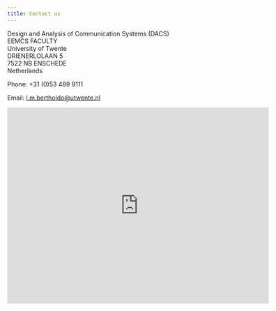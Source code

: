 ```yaml
---
title: Contact us
---
```


 Design and Analysis of Communication Systems (DACS) <br>
 EEMCS FACULTY <br>
 University of Twente <br>
 DRIENERLOLAAN 5 <br>
 7522 NB ENSCHEDE   <br>
 Netherlands <br>

Phone: +31 (0)53 489 9111   
	
Email: <a href="mailto:l.m.bertholdo@iutwente.nl">l.m.bertholdo@utwente.nl</a>


<iframe src="https://www.google.com/maps/embed?pb=!1m18!1m12!1m3!1d2443.197437837273!2d6.847794251681019!3d52.23979737966286!2m3!1f0!2f0!3f0!3m2!1i1024!2i768!4f13.1!3m3!1m2!1s0x47b813d992e2ab01%3A0x790b33d6b663608f!2sUniversity+of+Twente+%2F+Universiteit+Twente!5e0!3m2!1sen!2snl!4v1564516449457!5m2!1sen!2snl" width="600" height="450" frameborder="0" style="border:0" allowfullscreen></iframe>
